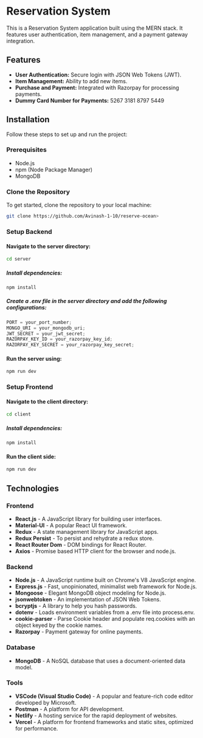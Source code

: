 # Reservation System

This is a Reservation System application built using the MERN stack. It features user authentication, item management, and a payment gateway integration.

## Features

- **User Authentication:** Secure login with JSON Web Tokens (JWT).
- **Item Management:** Ability to add new items.
- **Purchase and Payment:** Integrated with Razorpay for processing payments.
- **Dummy Card Number for Payments:** 5267 3181 8797 5449

## Installation

Follow these steps to set up and run the project:

### Prerequisites

- Node.js
- npm (Node Package Manager)
- MongoDB

### Clone the Repository

To get started, clone the repository to your local machine:

```bash
git clone https://github.com/Avinash-1-10/reserve-ocean>
```

### Setup Backend

#### Navigate to the server directory:

```bash
cd server
```

##### Install dependencies:

```bash
npm install
```

##### Create a .env file in the server directory and add the following configurations:

```javascript
PORT = your_port_number;
MONGO_URI = your_mongodb_uri;
JWT_SECRET = your_jwt_secret;
RAZORPAY_KEY_ID = your_razorpay_key_id;
RAZORPAY_KEY_SECRET = your_razorpay_key_secret;
```

#### Run the server using:

```bash
npm run dev
```

### Setup Frontend

#### Navigate to the client directory:

```bash
cd client
```

##### Install dependencies:

```bash
npm install
```

#### Run the client side:

```bash
npm run dev
```

## Technologies

### Frontend
- **React.js** - A JavaScript library for building user interfaces.
- **Material-UI** - A popular React UI framework.
- **Redux** - A state management library for JavaScript apps.
- **Redux Persist** - To persist and rehydrate a redux store.
- **React Router Dom** - DOM bindings for React Router.
- **Axios** - Promise based HTTP client for the browser and node.js.

### Backend
- **Node.js** - A JavaScript runtime built on Chrome's V8 JavaScript engine.
- **Express.js** - Fast, unopinionated, minimalist web framework for Node.js.
- **Mongoose** - Elegant MongoDB object modeling for Node.js.
- **jsonwebtoken** - An implementation of JSON Web Tokens.
- **bcryptjs** - A library to help you hash passwords.
- **dotenv** - Loads environment variables from a .env file into process.env.
- **cookie-parser** - Parse Cookie header and populate req.cookies with an object keyed by the cookie names.
- **Razorpay** - Payment gateway for online payments.

### Database
- **MongoDB** - A NoSQL database that uses a document-oriented data model.

### Tools
- **VSCode (Visual Studio Code)** - A popular and feature-rich code editor developed by Microsoft.
- **Postman** - A platform for API development.
- **Netlify** - A hosting service for the rapid deployment of websites.
- **Vercel** - A platform for frontend frameworks and static sites, optimized for performance.